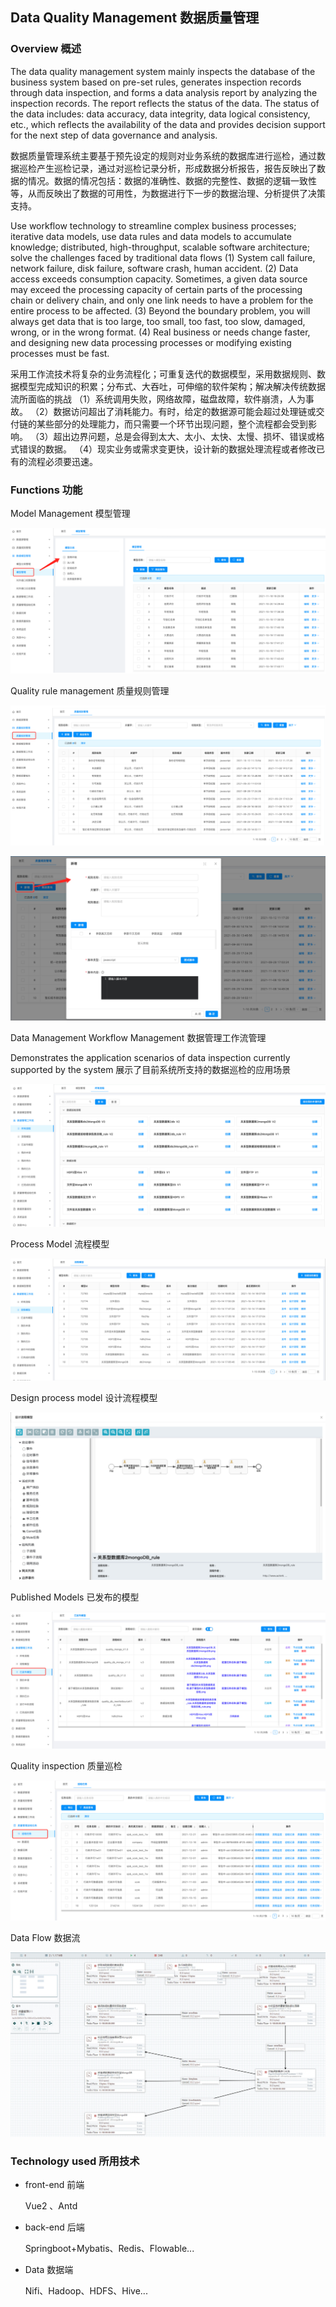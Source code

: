 ## Data Quality Management 数据质量管理

### Overview 概述

The data quality management system mainly inspects the database of the business system based on pre-set rules, generates inspection records through data inspection, and forms a data analysis report by analyzing the inspection records. The report reflects the status of the data. The status of the data includes: data accuracy, data integrity, data logical consistency, etc., which reflects the availability of the data and provides decision support for the next step of data governance and analysis.

数据质量管理系统主要基于预先设定的规则对业务系统的数据库进行巡检，通过数据巡检产生巡检记录，通过对巡检记录分析，形成数据分析报告，报告反映出了数据的情况。数据的情况包括：数据的准确性、数据的完整性、数据的逻辑一致性等，从而反映出了数据的可用性，为数据进行下一步的数据治理、分析提供了决策支持。

Use workflow technology to streamline complex business processes; iterative data models, use data rules and data models to accumulate knowledge; distributed, high-throughput, scalable software architecture; solve the challenges faced by traditional data flows
(1) System call failure, network failure, disk failure, software crash, human accident.
(2) Data access exceeds consumption capacity. Sometimes, a given data source may exceed the processing capacity of certain parts of the processing chain or delivery chain, and only one link needs to have a problem for the entire process to be affected.
(3) Beyond the boundary problem, you will always get data that is too large, too small, too fast, too slow, damaged, wrong, or in the wrong format.
(4) Real business or needs change faster, and designing new data processing processes or modifying existing processes must be fast.

采用工作流技术将复杂的业务流程化；可重复迭代的数据模型，采用数据规则、数据模型完成知识的积累；分布式、大吞吐，可伸缩的软件架构；解决解决传统数据流所面临的挑战
（1）系统调用失败，网络故障，磁盘故障，软件崩溃，人为事故。
（2）数据访问超出了消耗能力。有时，给定的数据源可能会超过处理链或交付链的某些部分的处理能力，而只需要一个环节出现问题，整个流程都会受到影响。
（3）超出边界问题，总是会得到太大、太小、太快、太慢、损坏、错误或格式错误的数据。
（4）现实业务或需求变更快，设计新的数据处理流程或者修改已有的流程必须要迅速。

### Functions 功能

Model Management 模型管理

![image-20241017132324602](images/image-20241017132324602.png)

Quality rule management 质量规则管理

![image-20241017132515446](images/image-20241017132515446.png)

![image-20241017132613870](images/image-20241017132613870.png)

Data Management Workflow Management 数据管理工作流管理

Demonstrates the application scenarios of data inspection currently supported by the system 展示了目前系统所支持的数据巡检的应用场景

![image-20241017132824787](images/image-20241017132824787.png)

Process Model 流程模型

![image-20241017132915199](images/image-20241017132915199.png)

Design process model 设计流程模型

![image-20241017133004174](images/image-20241017133004174.png)

Published Models 已发布的模型

![image-20241017133054336](images/image-20241017133054336.png)

Quality inspection 质量巡检

![image-20241017133218330](images/image-20241017133218330.png)

Data Flow 数据流

![image-20241017133352147](images/image-20241017133352147.png)

### Technology used 所用技术

- front-end 前端

  Vue2 、Antd

- back-end 后端

  Springboot+Mybatis、Redis、Flowable...

- Data 数据端

  Nifi、Hadoop、HDFS、Hive...
